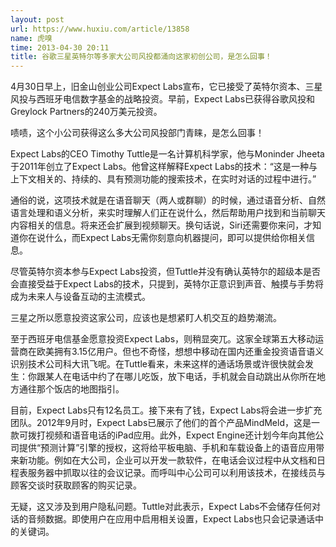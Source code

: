 ```yaml
---
layout: post
url: https://www.huxiu.com/article/13858
name: 虎嗅
time: 2013-04-30 20:11
title: 谷歌三星英特尔等多家大公司风投都涌向这家初创公司，是怎么回事！
---
```

4月30日早上，旧金山创业公司Expect Labs宣布，它已接受了英特尔资本、三星风投与西班牙电信数字基金的战略投资。早前，Expect Labs已获得谷歌风投和Greylock Partners的240万美元投资。

啧啧，这个小公司获得这么多大公司风投部门青睐，是怎么回事！

Expect Labs的CEO Timothy Tuttle是一名计算机科学家，他与Moninder Jheeta于2011年创立了Expect Labs。他曾这样解释Expect Labs的技术：“这是一种与上下文相关的、持续的、具有预测功能的搜索技术，在实时对话的过程中进行。”

通俗的说，这项技术就是在语音聊天（两人或群聊）的时候，通过语音分析、自然语言处理和语义分析，来实时理解人们正在说什么，然后帮助用户找到和当前聊天内容相关的信息。将来还会扩展到视频聊天。换句话说，Siri还需要你来问，才知道你在说什么，而Expect Labs无需你刻意向机器提问，即可以提供给你相关信息。

尽管英特尔资本参与Expect Labs投资，但Tuttle并没有确认英特尔的超级本是否会直接受益于Expect Labs的技术，只提到，英特尔正意识到声音、触摸与手势将成为未来人与设备互动的主流模式。

三星之所以愿意投资这家公司，应该也是想紧盯人机交互的趋势潮流。

至于西班牙电信基金愿意投资Expect Labs，则稍显突兀。这家全球第五大移动运营商在欧美拥有3.15亿用户。但也不奇怪，想想中移动在国内还重金投资语音语义识别技术公司科大讯飞呢。在Tuttle看来，未来这样的通话场景或许很快就会发生：你跟某人在电话中约了在哪儿吃饭，放下电话，手机就会自动跳出从你所在地方通往那个饭店的地图指引。

目前，Expect Labs只有12名员工。接下来有了钱，Expect Labs将会进一步扩充团队。2012年9月时，Expect Labs已展示了他们的首个产品MindMeld，这是一款可拨打视频和语音电话的iPad应用。此外，Expect Engine还计划今年向其他公司提供“预测计算”引擎的授权，这将给平板电脑、手机和车载设备上的语音应用带来新功能。例如在大公司，企业可以开发一款软件，在电话会议过程中从文档和日程表服务器中抓取以往的会议记录。而呼叫中心公司可以利用该技术，在接线员与顾客交谈时获取顾客的购买记录。

无疑，这又涉及到用户隐私问题。Tuttle对此表示，Expect Labs不会储存任何对话的音频数据。即使用户在应用中启用相关设置，Expect Labs也只会记录通话中的关键词。

